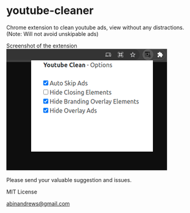 youtube-cleaner
=============

Chrome extension to clean youtube ads, view without any distractions. (Note: Will not avoid unskipable ads)


Screenshot of the extension
![alt tag](https://raw.githubusercontent.com/netdotter787/web-video-sanitize/main/preview.png)


Please send your valuable suggestion and issues.

MIT License

abinandrews@gmail.com